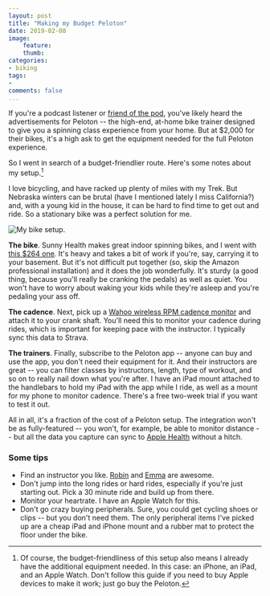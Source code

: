```yaml
---
layout: post
title: "Making my Budget Peloton"
date: 2019-02-08 
image:
    feature: 
    thumb: 
categories: 
- biking 
tags:
- 
comments: false
...
```


If you're a podcast listener or [friend of the pod](https://store.crooked.com/collections/friend-of-the-pod), you've likely heard the advertisements for Peloton -- the high-end, at-home bike trainer designed to give you a spinning class experience from your home. But at $2,000 for their bikes, it's a high ask to get the equipment needed for the full Peloton experience. 

So I went in search of a budget-friendlier route. Here's some notes about my setup.[^1]

[^1]: Of course, the budget-friendliness of this setup also means I already have the additional equipment needed. In this case: an iPhone, an iPad, and an Apple Watch. Don't follow this guide if you need to buy Apple devices to make it work; just go buy the Peloton.

I love bicycling, and have racked up plenty of miles with my Trek. But
Nebraska winters can be brutal (have I mentioned lately I miss California?)
and, with a young kid in the house, it can be hard to find time to get out and
ride. So a stationary bike was a perfect solution for me. 

![My bike setup.](/assets/images/sunny.jpg)

**The bike**. Sunny Health makes great indoor spinning bikes, and I went with [this $264 one](https://www.amazon.com/gp/product/B00JDC0BAA/ref=oh_aui_search_asin_title?ie=UTF8&psc=1). It's heavy and takes a bit of work if you're, say, carrying it to your basement. But it's not difficult put together (so, skip the Amazon professional installation) and it does the job wonderfully.  It's sturdy (a good thing, because you'll really be cranking the pedals) as well as quiet. You won't have to worry about waking your kids while they're asleep and you're pedaling your ass off.

**The cadence**. Next, pick up a [Wahoo wireless RPM cadence monitor](https://www.amazon.com/Wahoo-Cycling-Cadence-Sensor-Bluetooth/dp/B00L9XNFPY/ref=sr_1_3?s=sporting-goods&ie=UTF8&qid=1549297993&sr=1-3&keywords=wahoo+cadence) and attach it to your crank shaft. You'll need this to monitor your cadence during rides, which is important for keeping pace with the instructor. I typically sync this data to Strava.

**The trainers**. Finally, subscribe to the Peloton app -- anyone can buy and use the app, you don't need their equipment for it. And their instructors are great -- you can filter classes by instructors, length, type of workout, and so on to really nail down what you're after. I have an iPad mount attached to the handlebars to hold my iPad with the app while I ride, as well as a mount for my phone to monitor cadence. There's a free two-week trial if you want to test it out.

All in all, it's a fraction of the cost of a Peloton setup. The integration won't be as fully-featured -- you won't, for example, be able to monitor distance -- but all the data you capture can sync to [Apple Health](https://www.apple.com/ios/health/) without a hitch.

### Some tips

- Find an instructor you like. [Robin](https://www.onepeloton.com/bike/instructors/robin) and [Emma](https://www.onepeloton.com/bike/instructors/islandlife17) are awesome. 
- Don't jump into the long rides or hard rides, especially if you're just
  starting out. Pick a 30 minute ride and build up from there. 
- Monitor your heartrate. I have an Apple Watch for this.
- Don't go crazy buying peripherals. Sure, you could get cycling shoes or
  clips -- but you don't need them. The only peripheral items I've picked up
  are a cheap iPad and iPhone mount and a rubber mat to protect the floor
  under the bike.
